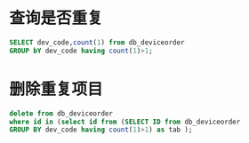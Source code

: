 # 查询是否重复

``` SQL
SELECT dev_code,count(1) from db_deviceorder
GROUP bY dev_code having count(1)>1;

```


# 删除重复项目

``` SQL
delete from db_deviceorder  
where id in (select id from (SELECT ID from db_deviceorder
GROUP BY dev_code having count(1)>1) as tab );

```
